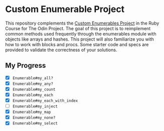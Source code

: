 # Custom Enumerable Project

This repository complements the [Custom Enumerables Project](https://www.theodinproject.com/lessons/ruby-custom-enumerables) in the Ruby Course for The Odin Project. The goal of this project is to reimplement common methods used frequently through the enumerables module with objects like arrays and hashes. This project will also familiarize you with how to work with blocks and procs. Some starter code and specs are provided to validate the correctness of your solutions.

## My Progress

- [x] `Enumerable#my_all?`
- [x] `Enumerable#my_any?`
- [x] `Enumerable#my_count`
- [x] `Enumerable#my_each`
- [x] `Enumerable#my_each_with_index`
- [ ] `Enumerable#my_inject`
- [x] `Enumerable#my_map`
- [x] `Enumerable#my_none?`
- [x] `Enumerable#my_select`

